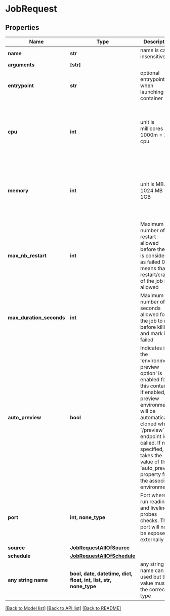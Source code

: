 # JobRequest


## Properties
Name | Type | Description | Notes
------------ | ------------- | ------------- | -------------
**name** | **str** | name is case insensitive | 
**arguments** | **[str]** |  | [optional] 
**entrypoint** | **str** | optional entrypoint when launching container | [optional] 
**cpu** | **int** | unit is millicores (m). 1000m &#x3D; 1 cpu | [optional]  if omitted the server will use the default value of 500
**memory** | **int** | unit is MB. 1024 MB &#x3D; 1GB | [optional]  if omitted the server will use the default value of 512
**max_nb_restart** | **int** | Maximum number of restart allowed before the job is considered as failed 0 means that no restart/crash of the job is allowed  | [optional] 
**max_duration_seconds** | **int** | Maximum number of seconds allowed for the job to run before killing it and mark it as failed  | [optional] 
**auto_preview** | **bool** | Indicates if the &#39;environment preview option&#39; is enabled for this container.   If enabled, a preview environment will be automatically cloned when &#x60;/preview&#x60; endpoint is called.   If not specified, it takes the value of the &#x60;auto_preview&#x60; property from the associated environment.  | [optional] 
**port** | **int, none_type** | Port where to run readiness and liveliness probes checks. The port will not be exposed externally | [optional] 
**source** | [**JobRequestAllOfSource**](JobRequestAllOfSource.md) |  | [optional] 
**schedule** | [**JobRequestAllOfSchedule**](JobRequestAllOfSchedule.md) |  | [optional] 
**any string name** | **bool, date, datetime, dict, float, int, list, str, none_type** | any string name can be used but the value must be the correct type | [optional]

[[Back to Model list]](../README.md#documentation-for-models) [[Back to API list]](../README.md#documentation-for-api-endpoints) [[Back to README]](../README.md)


